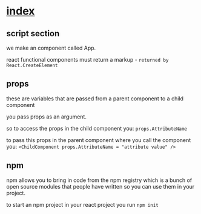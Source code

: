 # [index](./index.html)

## script section


we make an component called App.

react functional components must return a markup - `returned by React.CreateElement`

## props

these are variables that are passed from a parent component to a child component 

you pass props as an argument.

so to access the props in the child component you: `props.AttributeName`

to pass this props in the parent component where you call the component you: `<ChildComponent props.AttributeName = "attribute value" />`
## npm 

npm allows you to bring in code from the npm registry which is a bunch of open source modules that people have written so you can use them in your project.

to start an npm project in your react project you run `npm init`
